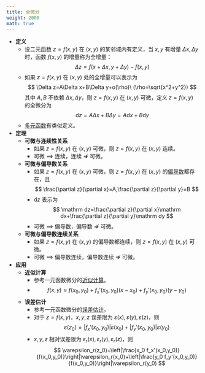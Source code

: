 ```yaml
---
title: 全微分
weight: 2000
math: true
---
```


- **定义**
    - 设二元函数 $z=f(x,y)$ 在 $(x,y)$ 的某邻域内有定义，当 $x,y$ 有增量 $\Delta x,\Delta y$ 时，函数 $f(x,y)$ 的增量称为全增量：
      $$
      \Delta z=f(x+\Delta x,y+\Delta y)-f(x,y)
      $$
    - 如果 $z=f(x,y)$ 在 $(x,y)$ 处的全增量可以表示为
      $$
      \Delta z=A\Delta x+B\Delta y+o(\rho)\ (\rho=\sqrt{x^2+y^2})
      $$
      其中 $A,B$ 不依赖 $\Delta x,\Delta y$，则 $z=f(x,y)$ 在 $(x,y)$ 可微，定义 $z=f(x,y)$ 的全微分为
      $$
      \mathrm dz=A\Delta x+B\Delta y=A\mathrm dx+B\mathrm dy
      $$
    - [多元函数](/notes/docs/mathematics/calculus/multivariate-function)有类似定义。
- **定理**
    - **可微与连续性关系**
        - 如果 $z=f(x,y)$ 在 $(x,y)$ 可微，则 $z=f(x,y)$ 在 $(x,y)$ 连续。
        - 可微 $\implies$ 连续，连续 $\nRightarrow$ 可微。
    - **可微与偏导数关系**
        - 如果 $z=f(x,y)$ 在 $(x,y)$ 可微，则 $z=f(x,y)$ 在 $(x,y)$ 的[偏导数](/notes/docs/mathematics/calculus/partial-derivative)都存在，且
          $$
          \frac{\partial z}{\partial x}=A,\frac{\partial z}{\partial y}=B
          $$
        - $\mathrm dz$ 表示为
          $$
          \mathrm dz=\frac{\partial z}{\partial x}\mathrm dx+\frac{\partial z}{\partial y}\mathrm dy
          $$
        - 可微 $\implies$ 偏导数，偏导数 $\nRightarrow$ 可微。
    - **可微与偏导数连续关系**
        - 如果 $z=f(x,y)$ 在 $(x,y)$ 的偏导数都连续，则 $z=f(x,y)$ 在 $(x,y)$ 可微。
        - 可微 $\implies$ 偏导数连续，偏导数连续 $\nRightarrow$ 可微。
- **应用**
    - **近似计算**
        - 参考一元函数微分的[近似计算](/notes/docs/mathematics/calculus/differential#gl6e5p)。
        - $$
          f(x,y)\approx f(x_0,y_0)+f_x'(x_0,y_0)(x-x_0)+f_y'(x_0,y_0)(y-y_0)
          $$
    - **误差估计**
        - 参考一元函数微分的[误差估计](/notes/docs/mathematics/calculus/differential#e288al)。
        - 对于 $z=f(x,y)$，$x,y,z$ 误差限为 $\varepsilon(x),\varepsilon(y),\varepsilon(z)$，则
          $$
          \varepsilon(z_0)=|f_x'(x_0,y_0)|\varepsilon(x_0)+|f_y'(x_0,y_0)|\varepsilon(y_0)
          $$
        - $x,y,z$ 相对误差限为 $\varepsilon_r(x),\varepsilon_r(y),\varepsilon_r(z)$，则
          $$
          \varepsilon_r(z_0)=\left|\frac{x_0 f_x'(x_0,y_0)}{f(x_0,y_0)}\right|\varepsilon_r(x_0)+\left|\frac{y_0 f_y'(x_0,y_0)}{f(x_0,y_0)}\right|\varepsilon_r(y_0)
          $$
